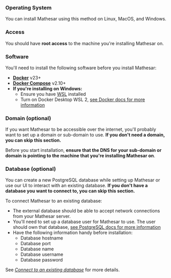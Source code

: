 ### Operating System
You can install Mathesar using this method on Linux, MacOS, and Windows.

### Access
You should have **root access** to the machine you're installing Mathesar on.

### Software
You'll need to install the following software before you install Mathesar:

- **[Docker](https://docs.docker.com/desktop/)** v23+
- **[Docker Compose](https://docs.docker.com/compose/install/)** v2.10+
- **If you're installing on Windows:**
    - Ensure you have [WSL](https://learn.microsoft.com/en-us/windows/wsl/install) installed
    - Turn on Docker Desktop WSL 2, [see Docker docs for more information](https://docs.docker.com/desktop/windows/wsl/#turn-on-docker-desktop-wsl-2)

### Domain (optional)
If you want Mathesar to be accessible over the internet, you'll probably want to set up a domain or sub-domain to use. **If you don't need a domain, you can skip this section.**

Before you start installation, **ensure that the DNS for your sub-domain or domain is pointing to the machine that you're installing Mathesar on**.

### Database (optional)
You can create a new PostgreSQL database while setting up Mathesar or use our UI to interact with an existing database. **If you don't have a database you want to connect to, you can skip this section.**

To connect Mathesar to an existing database:

- The external database should be able to accept network connections from your Mathesar server.
- You'll need to set up a database user for Mathesar to use. The user should own that database, [see PostgreSQL docs for more information](https://www.postgresql.org/docs/9.0/ddl-priv.html)
- Have the following information handy before installation:
    - Database hostname
    - Database port
    - Database name
    - Database username
    - Database password

See _[Connect to an existing database](/configuration/connect-to-existing-db)_ for more details.
